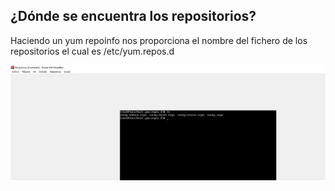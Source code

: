 ##  ¿Dónde se encuentra los repositorios?
Haciendo un yum repoinfo nos proporciona el nombre del fichero de los repositorios el cual es /etc/yum.repos.d

![repoinfo](/fotos/yumRepoinfo.PNG)

